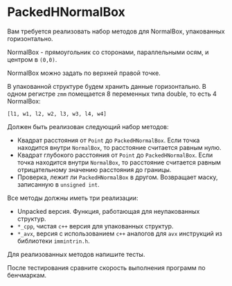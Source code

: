 # PackedHNormalBox

Вам требуется реализовать набор методов для NormalBox, упакованных горизонтально.

NormalBox - прямоугольник со сторонами, параллельными осям, и центром в `(0,0)`. 

NormalBox можно задать по верхней правой точке.

В упакованной структуре будем хранить данные горизонтально. В одном регистре `zmm` помещается 8 переменных типа double, то есть 4 NormalBox:

`[l1, w1, l2, w2, l3, w3, l4, w4]`

Должен быть реализован следующий набор методов:
 - Квадрат расстояния от `Point` до `PackedHNormalBox`. Если точка находится внутри `NormalBox`, то расстояние считается равным нулю.
 - Квадрат глубокого расстояния от `Point` до `PackedHNormalBox`. Если точка находится внутри `NormalBox`, то расстояние считается равным отрицательному значению расстояния до границы.
 - Проверка, лежит ли `PackedHNormalBox` в другом. Возвращает маску, записанную в `unsigned int`.

Все методы должны иметь три реализации:
 
 - Unpacked версия. Функция, работающая для неупакованных структур.
 - `*_cpp`, чистая `c++` версия для упакованных структур.
 - `*_avx`, версия с использованием `c++` аналогов для `avx` инструкций из библиотеки `immintrin.h`.

Для реализованных методов напишите тесты.

После тестирования сравните скорость выполнения программ по бенчмаркам.
    
